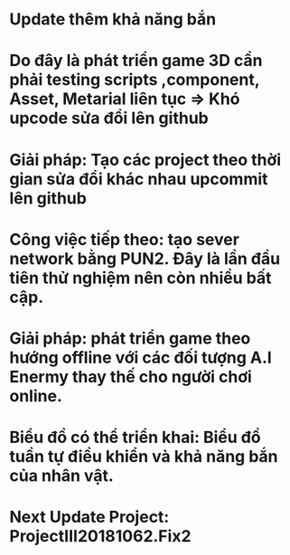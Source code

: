 # Update thêm khả năng bắn
# Do đây là phát triển game 3D cần phải testing scripts ,component, Asset, Metarial liên tục  => Khó upcode sửa đổi lên github
# Giải pháp: Tạo các project theo thời gian sửa đổi khác nhau upcommit lên github
# Công việc tiếp theo: tạo sever network bằng PUN2. Đây là lần đầu tiên thử nghiệm nên còn nhiều bất cập.
# Giải pháp: phát triển game theo hướng offline với các đối tượng A.I Enermy thay thế cho người chơi online.
# Biểu đồ có thể triển khai: Biểu đồ tuần tự điều khiển và khả năng bắn của nhân vật. 
# Next Update Project: ProjectIII20181062.Fix2
